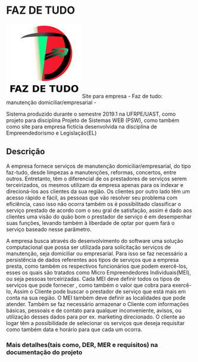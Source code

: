 # FAZ DE TUDO
<img src = "res/img/logo-faz-de-tudo.png" width= 200px height = 200px>
Site para empresa - Faz de tudo: manutenção domiciliar/empresarial -

<p>
    Sistema produzido durante o semestre 2019.1 na UFRPE/UAST, como projeto para disciplina Projeto de Sistemas WEB (PSW), 
    como também como site para empresa fictícia desenvolvida na disciplina de Empreendedorismo e Legislação(EL)
</p>

<h2>Descrição</h2>

<p>
    A empresa fornece serviços de manutenção domiciliar/empresarial, do tipo faz-tudo, desde limpezas a manutenções, 
    reformas, concertos, entre outros. Entretanto, têm o diferencial de os prestadores de serviços serem terceirizados,
    os mesmos utilizam da empresa apenas para os indexar e direcioná-los aos clientes da sua região. Os clientes por 
    outro lado têm um acesso rápido e fácil, as pessoas que vão resolver seu problema com eficiência, caso isso não ocorra 
    também os é possibilitado classificar o serviço prestado de acordo com o seu gral de satisfação, assim é dado aos
    clientes uma visão do quão bom o prestador de serviço é em desempenhar suas funções, levando também à liberdade de optar 
    por quem fará o serviço baseado nesse parâmetro.
</p>
<p>
    A empresa busca através do desenvolvimento do software uma solução computacional que possa ser utilizada para solicitação 
    serviços de manutenção, seja domiciliar ou empresarial. Para isso se faz necessário a persistência de dados referentes 
    aos tipos de serviços que a empresa presta, como também os respectivos funcionários que podem exercê-los, esses os quais 
    são tratados como Micro Empreendedores Individuais(MEI), ou seja pessoas terceirizadas. Cada MEI deve definir todos 
    os tipos de serviços que pode fornecer , como também o valor que cobra para exercê-lo, Assim o Cliente pode buscar o 
    prestador de serviço que está mais em conta na sua região. O MEI também deve definir as localidades que pode atender. 
    Também se faz necessário armazenar o Cliente com informações básicas, pessoais e de contato para qualquer inconveniente, 
    avisos, ou utilização desses dados para por ex. marketing direcionado. O cliente ao logar têm a possibilidade de selecionar 
    os serviços que deseja requisitar como também data e horário para que cada um ocorra.
</p>

<h3>Mais detalhes(tais como, DER, MER e requisitos) na documentação do projeto</h3>
